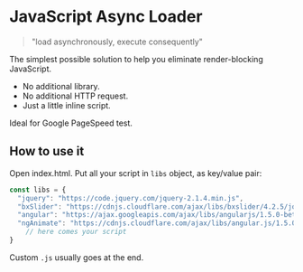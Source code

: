 # JavaScript Async Loader
> "load asynchronously, execute consequently"

The simplest possible solution to help you eliminate render-blocking JavaScript.

* No additional library.
* No additional HTTP request.
* Just a little inline script.

Ideal for Google PageSpeed test.

## How to use it

Open index.html. Put all your script in `libs` object, as key/value pair:

```js
const libs = {
  "jquery": "https://code.jquery.com/jquery-2.1.4.min.js",
  "bxSlider": "https://cdnjs.cloudflare.com/ajax/libs/bxslider/4.2.5/jquery.bxslider.min.js",
  "angular": "https://ajax.googleapis.com/ajax/libs/angularjs/1.5.0-beta.2/angular.min.js",
  "ngAnimate": "https://cdnjs.cloudflare.com/ajax/libs/angular.js/1.5.0-beta.2/angular-animate.min.js"
	// here comes your script
}
```

Custom `.js` usually goes at the end.
